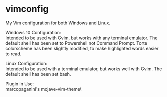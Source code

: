 # vimconfig
My Vim configuration for both Windows and Linux.

Windows 10 Configuration:\
Intended to be used with Gvim, but works with any terminal emulator. 
The default shell has been set to Powershell not Command Prompt. 
Torte colorscheme has been slightly modified, to make highlighted words easier to read.

Linux Configuration:\
Intended to be used with a terminal emulator, but works well with Gvim.
The default shell has been set bash.

Plugin in Use:\
marcopaganini's mojave-vim-theme\
